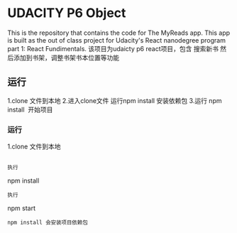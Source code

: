# UDACITY P6 Object

This is the repository that contains the code for The MyReads app.  This app is built as the out of class project for Udacity's React nanodegree program part 1: React Fundimentals.
该项目为udaicty p6 react项目，包含 搜索新书 然后添加到书架，调整书架书本位置等功能


## 运行
1.clone 文件到本地
2.进入clone文件 运行npm install 安装依赖包
3.运行 npm install  开始项目


### 运行
1.clone 文件到本地
```

执行
```
npm install
```
执行
```
npm start
```
npm install 会安装项目依赖包
